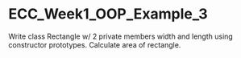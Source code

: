 # ECC_Week1_OOP_Example_3
Write class Rectangle w/ 2 private members width and length using constructor prototypes. Calculate area of rectangle.
